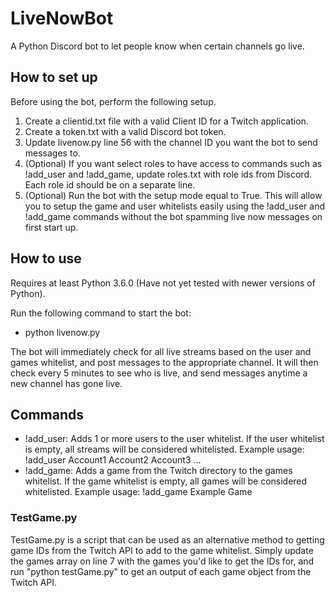 # LiveNowBot
A Python Discord bot to let people know when certain channels go live.

## How to set up
Before using the bot, perform the following setup.
1. Create a clientid.txt file with a valid Client ID for a Twitch application.
1. Create a token.txt with a valid Discord bot token.
1. Update livenow.py line 56 with the channel ID you want the bot to send messages to.
1. (Optional) If you want select roles to have access to commands such as !add_user and !add_game, update roles.txt with role ids from Discord. Each role id should be on a separate line.
1. (Optional) Run the bot with the setup mode equal to True. This will allow you to setup the game and user whitelists easily using the !add_user and !add_game commands without the bot spamming live now messages on first start up.

## How to use
Requires at least Python 3.6.0 (Have not yet tested with newer versions of Python).

Run the following command to start the bot:
* python livenow.py
  
The bot will immediately check for all live streams based on the user and games whitelist, and post messages to the appropriate channel. It will then check every 5 minutes to see who is live, and send messages anytime a new channel has gone live.

## Commands
* !add_user: Adds 1 or more users to the user whitelist. If the user whitelist is empty, all streams will be considered whitelisted. Example usage: !add_user Account1 Account2 Account3 ...
* !add_game: Adds a game from the Twitch directory to the games whitelist. If the game whitelist is empty, all games will be considered whitelisted. Example usage: !add_game Example Game

### TestGame.py
TestGame.py is a script that can be used as an alternative method to getting game IDs from the Twitch API to add to the game whitelist. Simply update the games array on line 7 with the games you'd like to get the IDs for, and run "python testGame.py" to get an output of each game object from the Twitch API.

